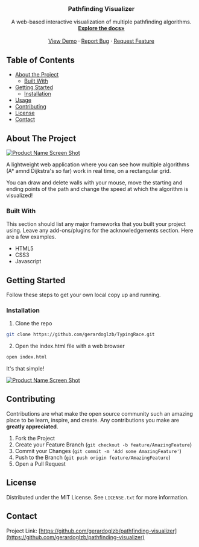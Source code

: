 <!-- PROJECT LOGO -->
<br />
<p align="center">

  <h3 align="center">Pathfinding Visualizer</h3>

  <p align="center">
    A web-based interactive visualization of multiple pathfinding algorithms.
    <br />
    <a href="https://github.com/gerardoglzb/pathfinding-visualizer"><strong>Explore the docs»</strong></a>
    <br />
    <br />
    <a href="https://gerardoglzb.github.io/pathfinding-visualizer/">View Demo</a>
    ·
    <a href="https://github.com/gerardoglzb/pathfinding-visualizer/issues">Report Bug</a>
    ·
    <a href="https://github.com/gerardoglzb/pathfinding-visualizer/issues">Request Feature</a>
  </p>
</p>

<!-- TABLE OF CONTENTS -->
## Table of Contents

* [About the Project](#about-the-project)
  * [Built With](#built-with)
* [Getting Started](#getting-started)
  * [Installation](#installation)
* [Usage](#usage)
* [Contributing](#contributing)
* [License](#license)
* [Contact](#contact)


<!-- ABOUT THE PROJECT -->
## About The Project

[![Product Name Screen Shot][product-screenshot]](https://gerardoglzb.github.io/pathfinding-visualizer/)

A lightweight web application where you can see how multiple algorithms (A* amnd Dijkstra's so far) work in real time, on a rectangular grid.

You can draw and delete walls with your mouse, move the starting and ending points of the path and change the speed at which the algorithm is visualized!

### Built With
This section should list any major frameworks that you built your project using. Leave any add-ons/plugins for the acknowledgements section. Here are a few examples.
* HTML5
* CSS3
* Javascript



<!-- GETTING STARTED -->
## Getting Started

Follow these steps to get your own local copy up and running.

### Installation

1. Clone the repo

```sh
git clone https://github.com/gerardoglzb/TypingRace.git
```

2. Open the index.html file with a web browser

```sh
open index.html
```

It's that simple!

[![Product Name Screen Shot][product-screenshot-2]](https://gerardoglzb.github.io/pathfinding-visualizer/)

<!-- CONTRIBUTING -->
## Contributing

Contributions are what make the open source community such an amazing place to be learn, inspire, and create. Any contributions you make are **greatly appreciated**.

1. Fork the Project
2. Create your Feature Branch (`git checkout -b feature/AmazingFeature`)
3. Commit your Changes (`git commit -m 'Add some AmazingFeature'`)
4. Push to the Branch (`git push origin feature/AmazingFeature`)
5. Open a Pull Request



<!-- LICENSE -->
## License

Distributed under the MIT License. See `LICENSE.txt` for more information.



<!-- CONTACT -->
## Contact

<!-- Your Name - [@your_twitter](https://twitter.com/your_username) - email@example.com -->

Project Link: [https://github.com/gerardoglzb/pathfinding-visualizer](https://github.com/gerardoglzb/pathfinding-visualizer)

<!-- MARKDOWN LINKS & IMAGES -->
<!-- https://www.markdownguide.org/basic-syntax/#reference-style-links -->
[product-screenshot]: https://media3.giphy.com/media/RI5DP5Rvhs0oTZcLHw/giphy.gif
[product-screenshot-2]: https://media0.giphy.com/media/46ZgYgpU8NACAa2uRx/giphy.gif